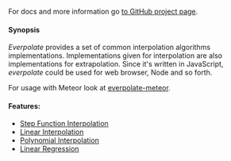 For docs and more information go [to GitHub project page](http://borischumichev.github.io/everpolate/).

#### Synopsis

*Everpolate* provides a set of common interpolation algorithms implementations. Implementations given for interpolation are also implementations for extrapolation. Since it's written in JavaScript, *everpolate* could be used for web browser, Node and so forth.

For usage with Meteor look at [everpolate-meteor](https://github.com/rmuratov/everpolate-meteor).

#### Features:

* [Step Function Interpolation](http://borischumichev.github.io/everpolate/#step)
* [Linear Interpolation](http://borischumichev.github.io/everpolate/#linear)
* [Polynomial Interpolation](http://borischumichev.github.io/everpolate/#poly)
* [Linear Regression](http://borischumichev.github.io/everpolate/#regression)
